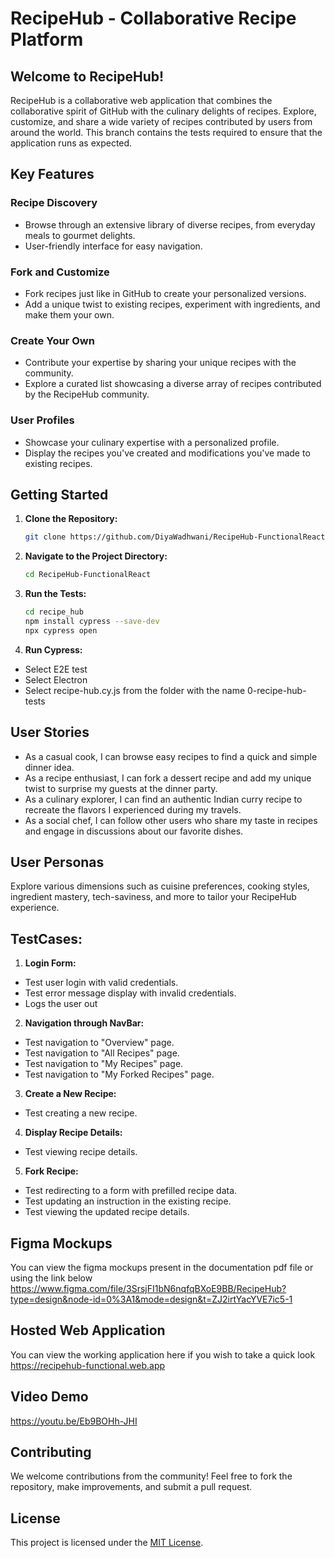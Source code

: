 # RecipeHub - Collaborative Recipe Platform

## Welcome to RecipeHub!

RecipeHub is a collaborative web application that combines the collaborative spirit of GitHub with the culinary delights of recipes. Explore, customize, and share a wide variety of recipes contributed by users from around the world.
This branch contains the tests required to ensure that the application runs as expected.

## Key Features

### Recipe Discovery
- Browse through an extensive library of diverse recipes, from everyday meals to gourmet delights.
- User-friendly interface for easy navigation.

### Fork and Customize
- Fork recipes just like in GitHub to create your personalized versions.
- Add a unique twist to existing recipes, experiment with ingredients, and make them your own.

### Create Your Own
- Contribute your expertise by sharing your unique recipes with the community.
- Explore a curated list showcasing a diverse array of recipes contributed by the RecipeHub community.

### User Profiles
- Showcase your culinary expertise with a personalized profile.
- Display the recipes you've created and modifications you've made to existing recipes.

## Getting Started

1. **Clone the Repository:**
    ```bash
   git clone https://github.com/DiyaWadhwani/RecipeHub-FunctionalReact.git

2. **Navigate to the Project Directory:**
    ```bash
   cd RecipeHub-FunctionalReact

3. **Run the Tests:**
    ```bash
    cd recipe_hub
    npm install cypress --save-dev
    npx cypress open

4. **Run Cypress:**
- Select E2E test
- Select Electron
- Select recipe-hub.cy.js from the folder with the name 0-recipe-hub-tests

## User Stories

- As a casual cook, I can browse easy recipes to find a quick and simple dinner idea.
- As a recipe enthusiast, I can fork a dessert recipe and add my unique twist to surprise my guests at the dinner party.
- As a culinary explorer, I can find an authentic Indian curry recipe to recreate the flavors I experienced during my travels.
- As a social chef, I can follow other users who share my taste in recipes and engage in discussions about our favorite dishes.

## User Personas

Explore various dimensions such as cuisine preferences, cooking styles, ingredient mastery, tech-saviness, and more to tailor your RecipeHub experience.

## TestCases:

1. **Login Form:**
- Test user login with valid credentials.
- Test error message display with invalid credentials.
- Logs the user out

2. **Navigation through NavBar:**
- Test navigation to "Overview" page.
- Test navigation to "All Recipes" page.
- Test navigation to "My Recipes" page.
- Test navigation to "My Forked Recipes" page.

3. **Create a New Recipe:**
- Test creating a new recipe.

4. **Display Recipe Details:**
- Test viewing recipe details.

5. **Fork Recipe:**
- Test redirecting to a form with prefilled recipe data.
- Test updating an instruction in the existing recipe.
- Test viewing the updated recipe details.

## Figma Mockups

You can view the figma mockups present in the documentation pdf file or using the link below
https://www.figma.com/file/3SrsjFI1bN6nqfqBXoE9BB/RecipeHub?type=design&node-id=0%3A1&mode=design&t=ZJ2irtYacYVE7ic5-1


## Hosted Web Application

You can view the working application here if you wish to take a quick look
https://recipehub-functional.web.app

## Video Demo
https://youtu.be/Eb9BOHh-JHI

## Contributing

We welcome contributions from the community! Feel free to fork the repository, make improvements, and submit a pull request.

## License

This project is licensed under the [MIT License](LICENSE).
